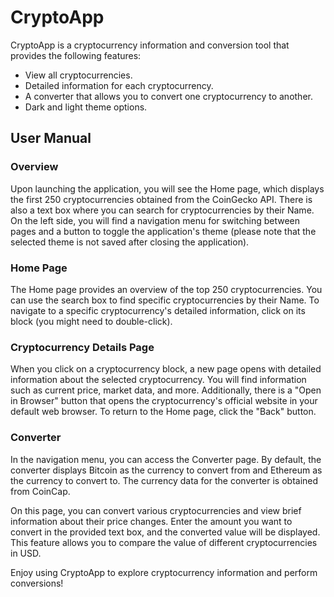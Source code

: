 # CryptoApp
CryptoApp is a cryptocurrency information and conversion tool that provides the following features:

- View all cryptocurrencies.
- Detailed information for each cryptocurrency.
- A converter that allows you to convert one cryptocurrency to another.
- Dark and light theme options.
## User Manual
### Overview
Upon launching the application, you will see the Home page, which displays the first 250 cryptocurrencies obtained from the CoinGecko API. There is also a text box where you can search for cryptocurrencies by their Name. On the left side, you will find a navigation menu for switching between pages and a button to toggle the application's theme (please note that the selected theme is not saved after closing the application).

### Home Page
The Home page provides an overview of the top 250 cryptocurrencies. You can use the search box to find specific cryptocurrencies by their Name. To navigate to a specific cryptocurrency's detailed information, click on its block (you might need to double-click).

### Cryptocurrency Details Page
When you click on a cryptocurrency block, a new page opens with detailed information about the selected cryptocurrency. You will find information such as current price, market data, and more. Additionally, there is a "Open in Browser" button that opens the cryptocurrency's official website in your default web browser. To return to the Home page, click the "Back" button.

### Converter
In the navigation menu, you can access the Converter page. By default, the converter displays Bitcoin as the currency to convert from and Ethereum as the currency to convert to. The currency data for the converter is obtained from CoinCap.

On this page, you can convert various cryptocurrencies and view brief information about their price changes. Enter the amount you want to convert in the provided text box, and the converted value will be displayed. This feature allows you to compare the value of different cryptocurrencies in USD.

Enjoy using CryptoApp to explore cryptocurrency information and perform conversions!

